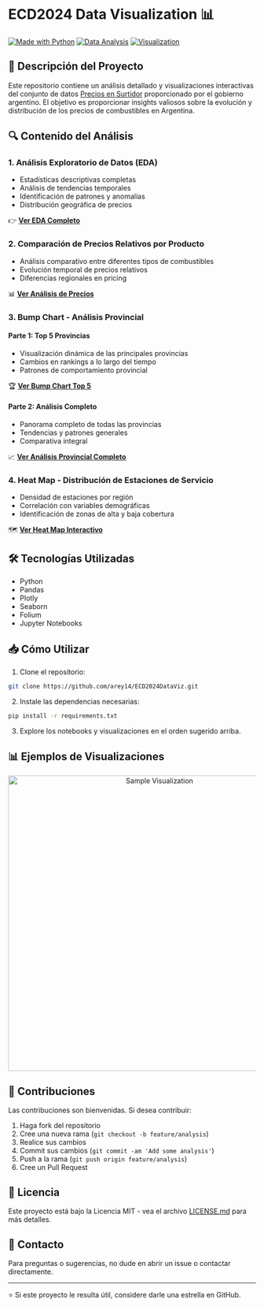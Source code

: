 # ECD2024 Data Visualization 📊

[![Made with Python](https://img.shields.io/badge/Made%20with-Python-blue?style=flat-square&logo=python)](https://www.python.org/)
[![Data Analysis](https://img.shields.io/badge/Data-Analysis-green?style=flat-square&logo=pandas)](https://pandas.pydata.org/)
[![Visualization](https://img.shields.io/badge/Data-Visualization-orange?style=flat-square&logo=plotly)](https://plotly.com/)

## 📌 Descripción del Proyecto

Este repositorio contiene un análisis detallado y visualizaciones interactivas del conjunto de datos [Precios en Surtidor](https://datos.gob.ar/dataset/energia-precios-surtidor---resolucion-3142016) proporcionado por el gobierno argentino. El objetivo es proporcionar insights valiosos sobre la evolución y distribución de los precios de combustibles en Argentina.

## 🔍 Contenido del Análisis

### 1. Análisis Exploratorio de Datos (EDA)
- Estadísticas descriptivas completas
- Análisis de tendencias temporales
- Identificación de patrones y anomalías
- Distribución geográfica de precios

👉 **[Ver EDA Completo](https://arey14.github.io/ECD2024DataViz/EDA.html)**

### 2. Comparación de Precios Relativos por Producto
- Análisis comparativo entre diferentes tipos de combustibles
- Evolución temporal de precios relativos
- Diferencias regionales en pricing

📊 **[Ver Análisis de Precios](https://arey14.github.io/ECD2024DataViz/Comparación%20precios%20relativos.html)**

### 3. Bump Chart - Análisis Provincial
#### Parte 1: Top 5 Provincias
- Visualización dinámica de las principales provincias
- Cambios en rankings a lo largo del tiempo
- Patrones de comportamiento provincial

🏆 **[Ver Bump Chart Top 5](https://arey14.github.io/ECD2024DataViz/Bump%20chart%20top%205.png)**

#### Parte 2: Análisis Completo
- Panorama completo de todas las provincias
- Tendencias y patrones generales
- Comparativa integral

📈 **[Ver Análisis Provincial Completo](https://arey14.github.io/ECD2024DataViz/bump%20chart%20provincias%20con%20datos%20completos.png)**

### 4. Heat Map - Distribución de Estaciones de Servicio
- Densidad de estaciones por región
- Correlación con variables demográficas
- Identificación de zonas de alta y baja cobertura

🗺️ **[Ver Heat Map Interactivo](https://arey14.github.io/ECD2024DataViz/heatmap.html)**

## 🛠️ Tecnologías Utilizadas

- Python
- Pandas
- Plotly
- Seaborn
- Folium
- Jupyter Notebooks

## 📥 Cómo Utilizar

1. Clone el repositorio:
```bash
git clone https://github.com/arey14/ECD2024DataViz.git
```

2. Instale las dependencias necesarias:
```bash
pip install -r requirements.txt
```

3. Explore los notebooks y visualizaciones en el orden sugerido arriba.

## 📊 Ejemplos de Visualizaciones

<div align="center">
    <img src="path_to_sample_visualization.png" alt="Sample Visualization" width="600"/>
</div>

## 🤝 Contribuciones

Las contribuciones son bienvenidas. Si desea contribuir:

1. Haga fork del repositorio
2. Cree una nueva rama (`git checkout -b feature/analysis`)
3. Realice sus cambios
4. Commit sus cambios (`git commit -am 'Add some analysis'`)
5. Push a la rama (`git push origin feature/analysis`)
6. Cree un Pull Request

## 📝 Licencia

Este proyecto está bajo la Licencia MIT - vea el archivo [LICENSE.md](LICENSE.md) para más detalles.

## 📧 Contacto

Para preguntas o sugerencias, no dude en abrir un issue o contactar directamente.

---
⭐ Si este proyecto le resulta útil, considere darle una estrella en GitHub.
